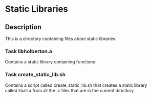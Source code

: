 # Static Libraries

## Description

This is a directory containing files about static libraries

### Task libholberton.a

Contains a static library containing functions

### Task create_static_lib.sh

Contains a script called create_static_lib.sh that creates a static library
called liball.a from all the .c files that are in the current directory